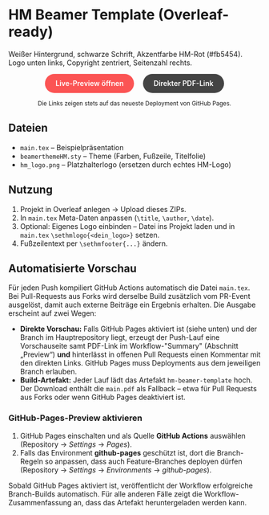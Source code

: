 # HM Beamer Template (Overleaf-ready)

Weißer Hintergrund, schwarze Schrift, Akzentfarbe HM-Rot (#fb5454).
Logo unten links, Copyright zentriert, Seitenzahl rechts.

<p align="center">
  <a
    href="https://sebisherpherd.github.io/hm-latex-beamer-template/"
    target="_blank"
    rel="noopener noreferrer"
    style="display:inline-block;padding:0.75em 1.5em;margin:0 0.5em;background:#fb5454;color:#ffffff;font-weight:600;border-radius:999px;text-decoration:none;"
  >Live-Preview öffnen</a>
  <a
    href="https://sebisherpherd.github.io/hm-latex-beamer-template/main.pdf"
    target="_blank"
    rel="noopener noreferrer"
    style="display:inline-block;padding:0.75em 1.5em;margin:0 0.5em;background:#444444;color:#ffffff;font-weight:600;border-radius:999px;text-decoration:none;"
  >Direkter PDF-Link</a>
</p>
<p align="center"><small>Die Links zeigen stets auf das neueste Deployment von GitHub Pages.</small></p>

## Dateien
- `main.tex` – Beispielpräsentation
- `beamerthemeHM.sty` – Theme (Farben, Fußzeile, Titelfolie)
- `hm_logo.png` – Platzhalterlogo (ersetzen durch echtes HM-Logo)

## Nutzung
1. Projekt in Overleaf anlegen → Upload dieses ZIPs.
2. In `main.tex` Meta-Daten anpassen (`\title`, `\author`, `\date`).
3. Optional: Eigenes Logo einbinden – Datei ins Projekt laden
   und in `main.tex` `\sethmlogo{<dein_logo>}` setzen.
4. Fußzeilentext per `\sethmfooter{...}` ändern.

## Automatisierte Vorschau
Für jeden Push kompiliert GitHub Actions automatisch die Datei `main.tex`.
Bei Pull-Requests aus Forks wird derselbe Build zusätzlich vom PR-Event ausgelöst, damit auch
externe Beiträge ein Ergebnis erhalten. Die Ausgabe erscheint auf zwei Wegen:

- **Direkte Vorschau:** Falls GitHub Pages aktiviert ist (siehe unten) und der Branch im
  Hauptrepository liegt, erzeugt der Push-Lauf eine Vorschauseite samt PDF-Link im
  Workflow-"Summary" (Abschnitt „Preview“) **und** hinterlässt in offenen Pull Requests einen
  Kommentar mit den direkten Links. GitHub Pages muss Deployments aus dem jeweiligen Branch
  erlauben.
- **Build-Artefakt:** Jeder Lauf lädt das Artefakt `hm-beamer-template` hoch. Der Download
  enthält die `main.pdf` als Fallback – etwa für Pull Requests aus Forks oder wenn GitHub Pages
  deaktiviert ist.

### GitHub-Pages-Preview aktivieren
1. GitHub Pages einschalten und als Quelle **GitHub Actions** auswählen
   (Repository → *Settings* → *Pages*).
2. Falls das Environment **github-pages** geschützt ist, dort die Branch-Regeln so anpassen,
   dass auch Feature-Branches deployen dürfen (Repository → *Settings* → *Environments* →
   *github-pages*).

Sobald GitHub Pages aktiviert ist, veröffentlicht der Workflow erfolgreiche Branch-Builds
automatisch. Für alle anderen Fälle zeigt die Workflow-Zusammenfassung an, dass das Artefakt
heruntergeladen werden kann.
